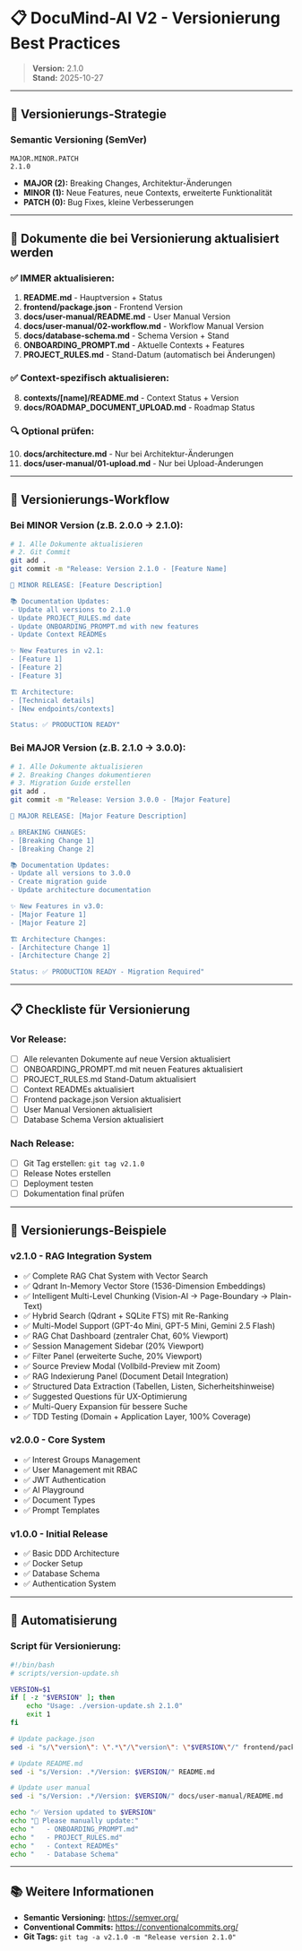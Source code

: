 # 📋 DocuMind-AI V2 - Versionierung Best Practices

> **Version:** 2.1.0  
> **Stand:** 2025-10-27

---

## 🎯 Versionierungs-Strategie

### **Semantic Versioning (SemVer)**

```
MAJOR.MINOR.PATCH
2.1.0
```

- **MAJOR (2):** Breaking Changes, Architektur-Änderungen
- **MINOR (1):** Neue Features, neue Contexts, erweiterte Funktionalität
- **PATCH (0):** Bug Fixes, kleine Verbesserungen

---

## 📝 Dokumente die bei Versionierung aktualisiert werden

### **✅ IMMER aktualisieren:**

1. **README.md** - Hauptversion + Status
2. **frontend/package.json** - Frontend Version
3. **docs/user-manual/README.md** - User Manual Version
4. **docs/user-manual/02-workflow.md** - Workflow Manual Version
5. **docs/database-schema.md** - Schema Version + Stand
6. **ONBOARDING_PROMPT.md** - Aktuelle Contexts + Features
7. **PROJECT_RULES.md** - Stand-Datum (automatisch bei Änderungen)

### **✅ Context-spezifisch aktualisieren:**

8. **contexts/[name]/README.md** - Context Status + Version
9. **docs/ROADMAP_DOCUMENT_UPLOAD.md** - Roadmap Status

### **🔍 Optional prüfen:**

10. **docs/architecture.md** - Nur bei Architektur-Änderungen
11. **docs/user-manual/01-upload.md** - Nur bei Upload-Änderungen

---

## 🚀 Versionierungs-Workflow

### **Bei MINOR Version (z.B. 2.0.0 → 2.1.0):**

```bash
# 1. Alle Dokumente aktualisieren
# 2. Git Commit
git add .
git commit -m "Release: Version 2.1.0 - [Feature Name]

🎉 MINOR RELEASE: [Feature Description]

📚 Documentation Updates:
- Update all versions to 2.1.0
- Update PROJECT_RULES.md date
- Update ONBOARDING_PROMPT.md with new features
- Update Context READMEs

✨ New Features in v2.1:
- [Feature 1]
- [Feature 2]
- [Feature 3]

🏗️ Architecture:
- [Technical details]
- [New endpoints/contexts]

Status: ✅ PRODUCTION READY"
```

### **Bei MAJOR Version (z.B. 2.1.0 → 3.0.0):**

```bash
# 1. Alle Dokumente aktualisieren
# 2. Breaking Changes dokumentieren
# 3. Migration Guide erstellen
git add .
git commit -m "Release: Version 3.0.0 - [Major Feature]

🎉 MAJOR RELEASE: [Major Feature Description]

⚠️ BREAKING CHANGES:
- [Breaking Change 1]
- [Breaking Change 2]

📚 Documentation Updates:
- Update all versions to 3.0.0
- Create migration guide
- Update architecture documentation

✨ New Features in v3.0:
- [Major Feature 1]
- [Major Feature 2]

🏗️ Architecture Changes:
- [Architecture Change 1]
- [Architecture Change 2]

Status: ✅ PRODUCTION READY - Migration Required"
```

---

## 📋 Checkliste für Versionierung

### **Vor Release:**

- [ ] Alle relevanten Dokumente auf neue Version aktualisiert
- [ ] ONBOARDING_PROMPT.md mit neuen Features aktualisiert
- [ ] PROJECT_RULES.md Stand-Datum aktualisiert
- [ ] Context READMEs aktualisiert
- [ ] Frontend package.json Version aktualisiert
- [ ] User Manual Versionen aktualisiert
- [ ] Database Schema Version aktualisiert

### **Nach Release:**

- [ ] Git Tag erstellen: `git tag v2.1.0`
- [ ] Release Notes erstellen
- [ ] Deployment testen
- [ ] Dokumentation final prüfen

---

## 🎯 Versionierungs-Beispiele

### **v2.1.0 - RAG Integration System**
- ✅ Complete RAG Chat System with Vector Search
- ✅ Qdrant In-Memory Vector Store (1536-Dimension Embeddings)
- ✅ Intelligent Multi-Level Chunking (Vision-AI → Page-Boundary → Plain-Text)
- ✅ Hybrid Search (Qdrant + SQLite FTS) mit Re-Ranking
- ✅ Multi-Model Support (GPT-4o Mini, GPT-5 Mini, Gemini 2.5 Flash)
- ✅ RAG Chat Dashboard (zentraler Chat, 60% Viewport)
- ✅ Session Management Sidebar (20% Viewport)
- ✅ Filter Panel (erweiterte Suche, 20% Viewport)
- ✅ Source Preview Modal (Vollbild-Preview mit Zoom)
- ✅ RAG Indexierung Panel (Document Detail Integration)
- ✅ Structured Data Extraction (Tabellen, Listen, Sicherheitshinweise)
- ✅ Suggested Questions für UX-Optimierung
- ✅ Multi-Query Expansion für bessere Suche
- ✅ TDD Testing (Domain + Application Layer, 100% Coverage)

### **v2.0.0 - Core System**
- ✅ Interest Groups Management
- ✅ User Management mit RBAC
- ✅ JWT Authentication
- ✅ AI Playground
- ✅ Document Types
- ✅ Prompt Templates

### **v1.0.0 - Initial Release**
- ✅ Basic DDD Architecture
- ✅ Docker Setup
- ✅ Database Schema
- ✅ Authentication System

---

## 🔧 Automatisierung

### **Script für Versionierung:**

```bash
#!/bin/bash
# scripts/version-update.sh

VERSION=$1
if [ -z "$VERSION" ]; then
    echo "Usage: ./version-update.sh 2.1.0"
    exit 1
fi

# Update package.json
sed -i "s/\"version\": \".*\"/\"version\": \"$VERSION\"/" frontend/package.json

# Update README.md
sed -i "s/Version: .*/Version: $VERSION/" README.md

# Update user manual
sed -i "s/Version: .*/Version: $VERSION/" docs/user-manual/README.md

echo "✅ Version updated to $VERSION"
echo "📝 Please manually update:"
echo "   - ONBOARDING_PROMPT.md"
echo "   - PROJECT_RULES.md"
echo "   - Context READMEs"
echo "   - Database Schema"
```

---

## 📚 Weitere Informationen

- **Semantic Versioning:** https://semver.org/
- **Conventional Commits:** https://conventionalcommits.org/
- **Git Tags:** `git tag -a v2.1.0 -m "Release version 2.1.0"`
